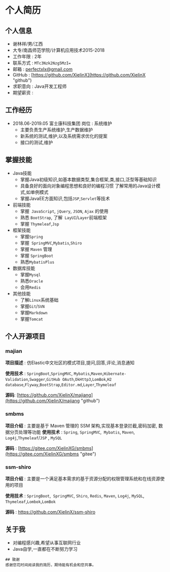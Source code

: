 # 个人简历
## 个人信息
+ 谢林祥/男/江西
+ 大专/南昌师范学院/计算机应用技术2015-2018
+ 工作年限 : 2年	
+ 联系方式 : `MTc3Nzk2Nzg5MzI=`
+ 邮箱 : [perfectxlx@gmail.com](perfectxlx@gmail.com)	
+ GitHub : [https://github.com/XielinX](https://github.com/XielinX "github")
+ 求职意向 : Java开发工程师
+ 期望薪资 : 
## 工作经历
+ 2018.06-2019.05		     富士康科技集团	                       岗位 : 系统维护
  + 主要负责生产系统维护,生产数据维护
  + 新系统的测试,维护,以及系统需求优化的提案
  + 接口的测试,维护
## 掌握技能
+ Java技能 
  + 掌握Java初级知识,如基本数据类型,集合框架,类,接口,泛型等基础知识 
  + 具备良好的面向对象编程思想和良好的编程习惯 了解常用的Java设计模式,如单例模式 
  + 掌握JavaEE方面知识,包括`JSP`,`Servlet`等技术 
+ 前端技能 
  + 掌握` JavaScript`, `jQuery`, `JSON`, `Ajax` 的使用
  + 熟悉 `BootStrap`, 了解` LayUI`/`Layer`前端框架
  + 掌握 `Thymeleaf`,`Jsp`
+ 框架技能 
  + 掌握`Spring` 
  + 掌握` SpringMVC`,`Mybatis`,`Shiro`
  + 掌握 `Maven` 管理
  + 掌握 `SpringBoot`
  + 熟悉`MybatisPlus`
+ 数据库技能 
  + 掌握`Mysql`
  + 熟悉`Oracle`
  + 会用`Redis`
+ 其他技能 
  + 了解`Linux`系统基础
  + 掌握`Git`/`SVN`
  + 掌握`Markdown`
  + 掌握`Tomcat`
## 个人开源项目
### majian
**项目描述** : 仿Elastic中文社区的模式项目,提问,回答,评论,消息通知

**使用技术** : `SpringBoot`,`SpringMVC`, `Mybatis`,`Maven`,`Hibernate-Validation`,`Swagger`,`GitHub OAuth`,`OkHttp3`,`LomBok`,`H2 database`,`Flyway`,`BootStrap`,`Editor.md`,`Layer`,`Thymeleaf`

**源码**: [https://github.com/XielinX/majiang](https://github.com/XielinX/majiang "github")

### smbms
**项目介绍** :  主要是基于 Maven 管理的 SSM 架构,实现基本登录拦截,密码加密, 数据分页处理等功能
**使用技术** : `Spring`, `SpringMVC`,` Mybatis`, `Maven`, `Log4j`,`Thymeleaf`/`JSP` , `MySQL`

**源码** : [https://gitee.com/XielinXG/smbms](https://gitee.com/XielinXG/smbms "gitee")

### ssm-shiro 
**项目介绍** :  主要是一个满足基本需求的基于资源分配的权限管理系统和在线资源使用的项目 

**使用技术** : `SpringBoot`,` SpringMVC`, `Shiro`, `Redis`, `Maven`, `Log4j`,  `MySQL`, `Thymeleaf`,`Lombok`,`LomBok`

**源码** : [ https://github.com/XielinX/ssm-shiro ]( https://github.com/XielinX/ssm-shiro  "github")

## 关于我
+ 对编程感兴趣,希望从事互联网行业
+ Java自学,一直都在不断努力学习
```
## 致谢
感谢您花时间阅读我的简历，期待能有机会和您共事。
